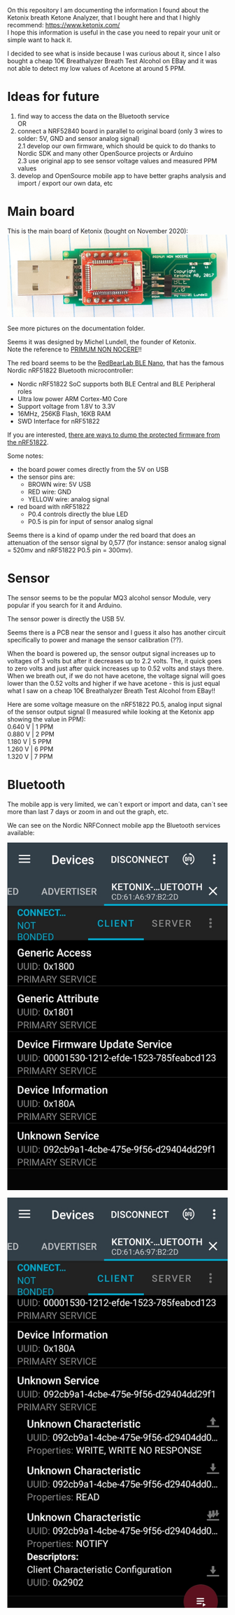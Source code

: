 On this repository I am documenting the information I found about the Ketonix breath Ketone Analyzer, that I bought here and that I highly recommend: https://www.ketonix.com/<br>
I hope this information is useful in the case you need to repair your unit or simple want to hack it.

I decided to see what is inside because I was curious about it, since I also bought a cheap 10€ Breathalyzer Breath Test Alcohol on EBay and it was not able to detect my low values of Acetone at around 5 PPM.

# Ideas for future

1. find way to access the data on the Bluetooth service<br>
OR<br>
2. connect a NRF52840 board in parallel to original board (only 3 wires to solder: 5V, GND and sensor analog signal)<br>
2.1 develop our own firmware, which should be quick to do thanks to Nordic SDK and many other OpenSource projects or Arduino<br>
2.3 use original app to see sensor voltage values and measured PPM values<br>
3. develop and OpenSource mobile app to have better graphs analysis and import / export our own data, etc<br>

# Main board

This is the main board of Ketonix (bought on November 2020):
![](documentation/ketonix_01.jpg)

See more pictures on the documentation folder.

Seems it was designed by Michel Lundell, the founder of Ketonix.
<br>
Note the reference to [PRIMUM NON NOCERE](https://en.wikipedia.org/wiki/Primum_non_nocere)!!

The red board seems to be the [RedBearLab BLE Nano](https://github.com/RedBearLab/BLENano), that has the famous Nordic nRF51822 Bluetooth microcontroller:
* Nordic nRF51822 SoC supports both BLE Central and BLE Peripheral roles
* Ultra low power ARM Cortex-M0 Core
* Support voltage from 1.8V to 3.3V
* 16MHz, 256KB Flash, 16KB RAM
* SWD Interface for nRF51822

If you are interested, [there are ways to dump the protected firmware from the nRF51822](http://hfdb.io/cpumcus/nordic-semi/nrf51822.html).

Some notes:
* the board power comes directly from the 5V on USB
* the sensor pins are:
  * BROWN wire: 5V USB
  * RED wire: GND
  * YELLOW wire: analog signal
* red board with nRF51822
  * P0.4 controls directly the blue LED
  * P0.5 is pin for input of sensor analog signal

Seems there is a kind of opamp under the red board that does an attenuation of the sensor signal by 0,577 (for instance: sensor analog signal = 520mv and nRF51822 P0.5 pin = 300mv).

# Sensor

The sensor seems to be the popular MQ3 alcohol sensor Module, very popular if you search for it and Arduino.

The sensor power is directly the USB 5V.

Seems there is a PCB near the sensor and I guess it also has another circuit specifically to power and manage the sensor calibration (??).

When the board is powered up, the sensor output signal increases up to voltages of 3 volts but after it decreases up to 2.2 volts. The, it quick goes to zero volts and just after quick increases up to 0.52 volts and stays there. When we breath out, if we do not have acetone, the voltage signal will goes lower than the 0.52 volts and higher if we have acetone - this is just equal what I saw on a cheap 10€ Breathalyzer Breath Test Alcohol from EBay!!

Here are some voltage measure on the nRF51822 P0.5, analog input signal of the sensor output signal (I measured while looking at the Ketonix app showing the value in PPM):<br>
0.640 V | 1 PPM<br>
0.880 V | 2 PPM<br>
1.180 V | 5 PPM<br>
1.260 V | 6 PPM<br>
1.320 V | 7 PPM<br>

# Bluetooth

The mobile app is very limited, we can´t export or import and data, can´t see more than last 7 days or zoom in and out the graph, etc.

We can see on the Nordic NRFConnect mobile app the Bluetooth services available:

![](documentation/ketonix_bluetooth_01.jpg)

![](documentation/ketonix_bluetooth_02.jpg)





